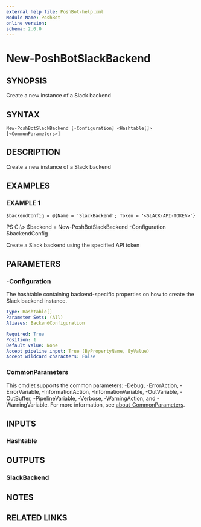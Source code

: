 ```yaml
---
external help file: PoshBot-help.xml
Module Name: PoshBot
online version:
schema: 2.0.0
---
```


# New-PoshBotSlackBackend

## SYNOPSIS
Create a new instance of a Slack backend

## SYNTAX

```
New-PoshBotSlackBackend [-Configuration] <Hashtable[]> [<CommonParameters>]
```

## DESCRIPTION
Create a new instance of a Slack backend

## EXAMPLES

### EXAMPLE 1
```
$backendConfig = @{Name = 'SlackBackend'; Token = '<SLACK-API-TOKEN>'}
```

PS C:\\\> $backend = New-PoshBotSlackBackend -Configuration $backendConfig

Create a Slack backend using the specified API token

## PARAMETERS

### -Configuration
The hashtable containing backend-specific properties on how to create the Slack backend instance.

```yaml
Type: Hashtable[]
Parameter Sets: (All)
Aliases: BackendConfiguration

Required: True
Position: 1
Default value: None
Accept pipeline input: True (ByPropertyName, ByValue)
Accept wildcard characters: False
```

### CommonParameters
This cmdlet supports the common parameters: -Debug, -ErrorAction, -ErrorVariable, -InformationAction, -InformationVariable, -OutVariable, -OutBuffer, -PipelineVariable, -Verbose, -WarningAction, and -WarningVariable. For more information, see [about_CommonParameters](http://go.microsoft.com/fwlink/?LinkID=113216).

## INPUTS

### Hashtable
## OUTPUTS

### SlackBackend
## NOTES

## RELATED LINKS
